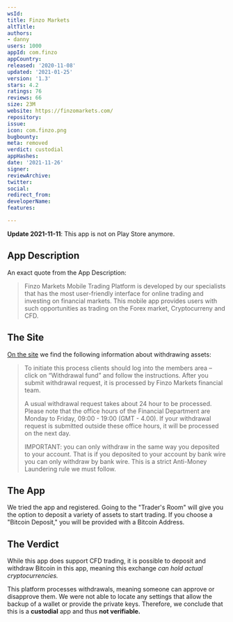 ```yaml
---
wsId: 
title: Finzo Markets
altTitle: 
authors:
- danny
users: 1000
appId: com.finzo
appCountry: 
released: '2020-11-08'
updated: '2021-01-25'
version: '1.3'
stars: 4.2
ratings: 76
reviews: 66
size: 23M
website: https://finzomarkets.com/
repository: 
issue: 
icon: com.finzo.png
bugbounty: 
meta: removed
verdict: custodial
appHashes: 
date: '2021-11-26'
signer: 
reviewArchive: 
twitter: 
social: 
redirect_from: 
developerName: 
features: 

---
```


**Update 2021-11-11**: This app is not on Play Store anymore.

## App Description

An exact quote from the App Description:

> Finzo Markets Mobile Trading Platform is developed by our specialists that has the most user-friendly interface for online trading and investing on financial markets. This mobile app provides users with such opportunities as trading on the Forex market, Cryptocurreny and CFD.

## The Site

[On the site](https://finzomarkets.com/deposits.html) we find the following information about withdrawing assets:

> To initiate this process clients should log into the members area – click on “Withdrawal fund” and follow the instructions. After you submit withdrawal request, it is processed by Finzo Markets financial team.
>
> A usual withdrawal request takes about 24 hour to be processed. Please note that the office hours of the Financial Department are Monday to Friday, 09:00 - 19:00 (GMT - 4.00). If your withdrawal request is submitted outside these office hours, it will be processed on the next day.
>
> IMPORTANT: you can only withdraw in the same way you deposited to your account. That is if you deposited to your account by bank wire you can only withdraw by bank wire. This is a strict Anti-Money Laundering rule we must follow.

## The App

We tried the app and registered. Going to the "Trader's Room" will give you the option to deposit a variety of assets to start trading. If you choose a "Bitcoin Deposit," you will be provided with a Bitcoin Address.

## The Verdict

While this app does support CFD trading, it is possible to deposit and withdraw Bitcoin in this app, meaning this exchange *can hold actual cryptocurrencies.*

This platform processes withdrawals, meaning someone can approve or disapprove them. We were not able to locate any settings that allow the backup of a wallet or provide the private keys. Therefore, we conclude that this is a **custodial** app and thus **not verifiable.**
